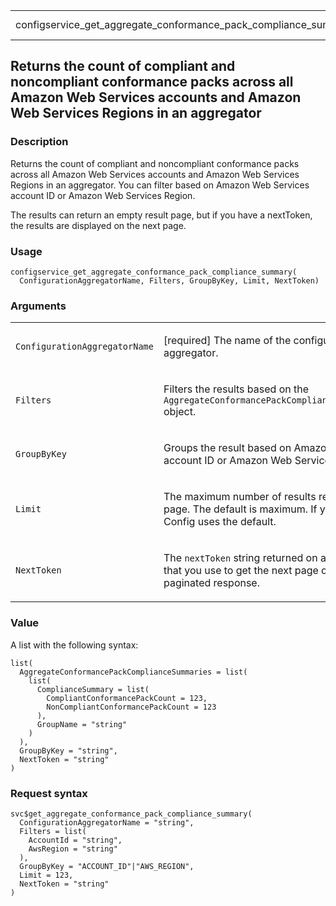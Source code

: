 <table style="width: 100%;">
<tbody>
<tr class="odd">
<td>configservice_get_aggregate_conformance_pack_compliance_summary</td>
<td style="text-align: right;">R Documentation</td>
</tr>
</tbody>
</table>

## Returns the count of compliant and noncompliant conformance packs across all Amazon Web Services accounts and Amazon Web Services Regions in an aggregator

### Description

Returns the count of compliant and noncompliant conformance packs across
all Amazon Web Services accounts and Amazon Web Services Regions in an
aggregator. You can filter based on Amazon Web Services account ID or
Amazon Web Services Region.

The results can return an empty result page, but if you have a
nextToken, the results are displayed on the next page.

### Usage

    configservice_get_aggregate_conformance_pack_compliance_summary(
      ConfigurationAggregatorName, Filters, GroupByKey, Limit, NextToken)

### Arguments

<table>
<colgroup>
<col style="width: 35%" />
<col style="width: 65%" />
</colgroup>
<tbody>
<tr class="odd">
<td><code
id="configservice_get_aggregate_conformance_pack_compliance_summary_:_ConfigurationAggregatorName">ConfigurationAggregatorName</code></td>
<td><p>[required] The name of the configuration aggregator.</p></td>
</tr>
<tr class="even">
<td><code
id="configservice_get_aggregate_conformance_pack_compliance_summary_:_Filters">Filters</code></td>
<td><p>Filters the results based on the
<code>AggregateConformancePackComplianceSummaryFilters</code>
object.</p></td>
</tr>
<tr class="odd">
<td><code
id="configservice_get_aggregate_conformance_pack_compliance_summary_:_GroupByKey">GroupByKey</code></td>
<td><p>Groups the result based on Amazon Web Services account ID or
Amazon Web Services Region.</p></td>
</tr>
<tr class="even">
<td><code
id="configservice_get_aggregate_conformance_pack_compliance_summary_:_Limit">Limit</code></td>
<td><p>The maximum number of results returned on each page. The default
is maximum. If you specify 0, Config uses the default.</p></td>
</tr>
<tr class="odd">
<td><code
id="configservice_get_aggregate_conformance_pack_compliance_summary_:_NextToken">NextToken</code></td>
<td><p>The <code>nextToken</code> string returned on a previous page
that you use to get the next page of results in a paginated
response.</p></td>
</tr>
</tbody>
</table>

### Value

A list with the following syntax:

    list(
      AggregateConformancePackComplianceSummaries = list(
        list(
          ComplianceSummary = list(
            CompliantConformancePackCount = 123,
            NonCompliantConformancePackCount = 123
          ),
          GroupName = "string"
        )
      ),
      GroupByKey = "string",
      NextToken = "string"
    )

### Request syntax

    svc$get_aggregate_conformance_pack_compliance_summary(
      ConfigurationAggregatorName = "string",
      Filters = list(
        AccountId = "string",
        AwsRegion = "string"
      ),
      GroupByKey = "ACCOUNT_ID"|"AWS_REGION",
      Limit = 123,
      NextToken = "string"
    )
